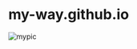 # my-way.github.io
![mypic](https://user-images.githubusercontent.com/70470499/103120299-220cb500-469d-11eb-9d80-5cc583868628.jpg)

